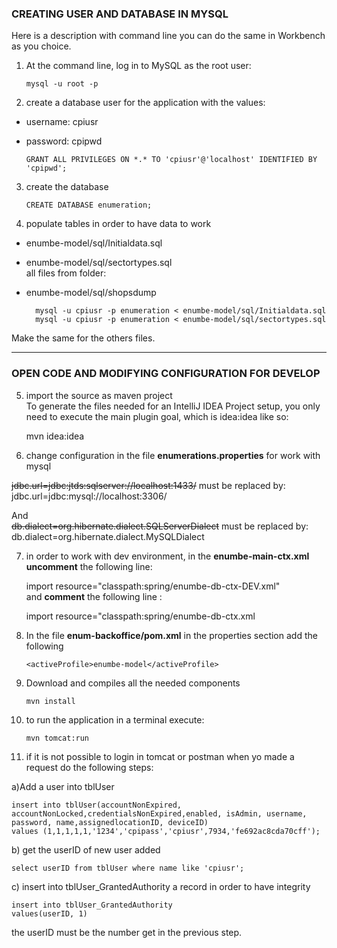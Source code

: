 ### CREATING USER AND DATABASE IN MYSQL
Here is a description with command line you can do the same in Workbench as you choice.

1) At the command line, log in to MySQL as the root user:  

       mysql -u root -p


2) create a database user for the application with the values:
* username: cpiusr 
* password: cpipwd

      GRANT ALL PRIVILEGES ON *.* TO 'cpiusr'@'localhost' IDENTIFIED BY 'cpipwd';  

3) create the database  

       CREATE DATABASE enumeration;  

4) populate tables in order to have data to work  

* enumbe-model/sql/Initialdata.sql
* enumbe-model/sql/sectortypes.sql  
all files from folder:
* enumbe-model/sql/shopsdump

        mysql -u cpiusr -p enumeration < enumbe-model/sql/Initialdata.sql
        mysql -u cpiusr -p enumeration < enumbe-model/sql/sectortypes.sql

Make the same for the others files.

-----
### OPEN CODE AND MODIFYING CONFIGURATION FOR DEVELOP

5) import the source as maven project  
To generate the files needed for an IntelliJ IDEA Project setup, you only need to execute the main plugin goal, which is idea:idea like so:

    mvn idea:idea

6) change configuration in the file **enumerations.properties** for work with mysql  

~~jdbc.url=jdbc:jtds:sqlserver://localhost:1433/~~
must be replaced by:  
jdbc.url=jdbc:mysql://localhost:3306/

And   
~~db.dialect=org.hibernate.dialect.SQLServerDialect~~
must be replaced by:  
db.dialect=org.hibernate.dialect.MySQLDialect

7) in order to work with dev environment, in the **enumbe-main-ctx.xml uncomment** the following line:  
  
    import resource="classpath:spring/enumbe-db-ctx-DEV.xml"  
 and **comment** the following line  :

     import resource="classpath:spring/enumbe-db-ctx.xml

8) In the file **enum-backoffice/pom.xml**
in the properties section add the following  

       <activeProfile>enumbe-model</activeProfile>

9) Download and compiles all the needed components

       mvn install

10) to run the application in a terminal execute:

        mvn tomcat:run

11) if it is not possible to login in tomcat or postman when yo made a request do the following steps:  

a)Add a user into tblUser  

    insert into tblUser(accountNonExpired, accountNonLocked,credentialsNonExpired,enabled, isAdmin, username, password, name,assignedlocationID, deviceID)
    values (1,1,1,1,1,'1234','cpipass','cpiusr',7934,'fe692ac8cda70cff');

b) get the userID of new user added  

    select userID from tblUser where name like 'cpiusr';

c) insert into tblUser_GrantedAuthority a record in order to have integrity  

    insert into tblUser_GrantedAuthority
    values(userID, 1)
the userID must be the number get in the previous step.

